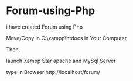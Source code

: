 # Forum-using-Php
i have created Forum using Php

Move/Copy in C:\xampp\htdocs in Your Computer

Then,

launch Xampp Star apache and MySql Server

type in Browser http://localhost/forum/
